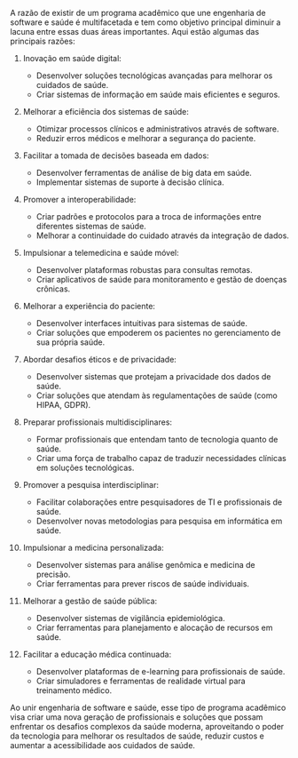 A razão de existir de um programa acadêmico que une engenharia de software e saúde é multifacetada e tem como objetivo principal diminuir a lacuna entre essas duas áreas importantes. Aqui estão algumas das principais razões:

1. Inovação em saúde digital:
   - Desenvolver soluções tecnológicas avançadas para melhorar os cuidados de saúde.
   - Criar sistemas de informação em saúde mais eficientes e seguros.

2. Melhorar a eficiência dos sistemas de saúde:
   - Otimizar processos clínicos e administrativos através de software.
   - Reduzir erros médicos e melhorar a segurança do paciente.

3. Facilitar a tomada de decisões baseada em dados:
   - Desenvolver ferramentas de análise de big data em saúde.
   - Implementar sistemas de suporte à decisão clínica.

4. Promover a interoperabilidade:
   - Criar padrões e protocolos para a troca de informações entre diferentes sistemas de saúde.
   - Melhorar a continuidade do cuidado através da integração de dados.

5. Impulsionar a telemedicina e saúde móvel:
   - Desenvolver plataformas robustas para consultas remotas.
   - Criar aplicativos de saúde para monitoramento e gestão de doenças crônicas.

6. Melhorar a experiência do paciente:
   - Desenvolver interfaces intuitivas para sistemas de saúde.
   - Criar soluções que empoderem os pacientes no gerenciamento de sua própria saúde.

7. Abordar desafios éticos e de privacidade:
   - Desenvolver sistemas que protejam a privacidade dos dados de saúde.
   - Criar soluções que atendam às regulamentações de saúde (como HIPAA, GDPR).

8. Preparar profissionais multidisciplinares:
   - Formar profissionais que entendam tanto de tecnologia quanto de saúde.
   - Criar uma força de trabalho capaz de traduzir necessidades clínicas em soluções tecnológicas.

9. Promover a pesquisa interdisciplinar:
   - Facilitar colaborações entre pesquisadores de TI e profissionais de saúde.
   - Desenvolver novas metodologias para pesquisa em informática em saúde.

10. Impulsionar a medicina personalizada:
    - Desenvolver sistemas para análise genômica e medicina de precisão.
    - Criar ferramentas para prever riscos de saúde individuais.

11. Melhorar a gestão de saúde pública:
    - Desenvolver sistemas de vigilância epidemiológica.
    - Criar ferramentas para planejamento e alocação de recursos em saúde.

12. Facilitar a educação médica continuada:
    - Desenvolver plataformas de e-learning para profissionais de saúde.
    - Criar simuladores e ferramentas de realidade virtual para treinamento médico.

Ao unir engenharia de software e saúde, esse tipo de programa acadêmico visa criar uma nova geração de profissionais e soluções que possam enfrentar os desafios complexos da saúde moderna, aproveitando o poder da tecnologia para melhorar os resultados de saúde, reduzir custos e aumentar a acessibilidade aos cuidados de saúde.

